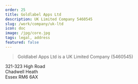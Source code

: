 ```yaml
---
order: 25
title: Goldlabel Apps Ltd
description: UK Limited Company 5460545
slug: /work/company/uk-ltd
icon: doc
image: /jpg/core.jpg
tags: legal, address
featured: false
---
```


> Goldlabel Apps Ltd is a UK Limited Company (5460545)

321-323 High Road  
Chadwell Heath  
Essex RM6 6AX
